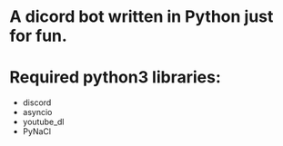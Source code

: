 # A dicord bot written in Python just for fun.

# Required python3 libraries:
- discord
- asyncio
- youtube_dl
- PyNaCl
